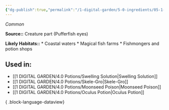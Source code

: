 ```yaml
---
{"dg-publish":true,"permalink":"/1-digital-garden/5-0-ingredients/05-1-creatures/flask-of-pufferfish-eyes/","tags":["ingredient","common"]}
---
```


*Common*

**Source::** Creature part (Pufferfish eyes)

**Likely Habitats::** * Coastal waters * Magical fish farms * Fishmongers and potion shops

## Used in:

- [[1 DIGITAL GARDEN/4.0 Potions/Swelling Solution\|Swelling Solution]]
- [[1 DIGITAL GARDEN/4.0 Potions/Skele-Gro\|Skele-Gro]]
- [[1 DIGITAL GARDEN/4.0 Potions/Moonseed Poison\|Moonseed Poison]]
- [[1 DIGITAL GARDEN/4.0 Potions/Oculus Potion\|Oculus Potion]]

{ .block-language-dataview}

